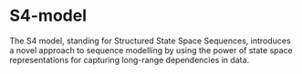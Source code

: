 # S4-model
The S4 model, standing for Structured State Space Sequences, introduces a novel approach to sequence modelling by using the power of state space representations for capturing long-range dependencies in data.
